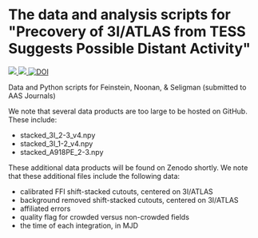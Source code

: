 # The data and analysis scripts for "Precovery of 3I/ATLAS from TESS Suggests Possible Distant Activity"

<a href="https://adina.feinste.in/files/2507.21967v1.pdf"><img src="https://img.shields.io/badge/current_manuscript-2a9d8f.svg?style=flat"/>
<a href="https://adina.feinste.in/files/atlas_tess.pdf"><img src="https://img.shields.io/badge/revised_manuscript-e76f51.svg?style=flat"/>
<a href="https://adina.feinste.in/files/2507.21967v1.pdf"><img src="https://zenodo.org/badge/DOI/12.3456/zenodo.0000000.svg?colorB=3C0650" alt="DOI"></a>


Data and Python scripts for Feinstein, Noonan, & Seligman (submitted to AAS Journals)

We note that several data products are too large to be hosted on GitHub. These include:
- stacked_3I_2-3_v4.npy
- stacked_3I_1-2_v4.npy
- stacked_A918PE_2-3.npy

These additional data products will be found on Zenodo shortly. We note that these additional files include the following data:

- calibrated FFI shift-stacked cutouts, centered on 3I/ATLAS
- background removed shift-stacked cutouts, centered on 3I/ATLAS
- affiliated errors
- quality flag for crowded versus non-crowded fields
- the time of each integration, in MJD
